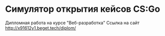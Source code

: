 # Симулятор открытия кейсов CS:Go

Дипломная работа на курсе "Веб-разработка"
Ссылка на сайт http://x91612y1.beget.tech/diplom/
